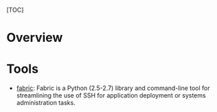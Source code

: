 [TOC]

# Overview

# Tools
- [fabric](https://github.com/fabric/fabric/): Fabric is a Python (2.5-2.7) library and command-line tool for streamlining the use of SSH for application deployment or systems administration tasks.

